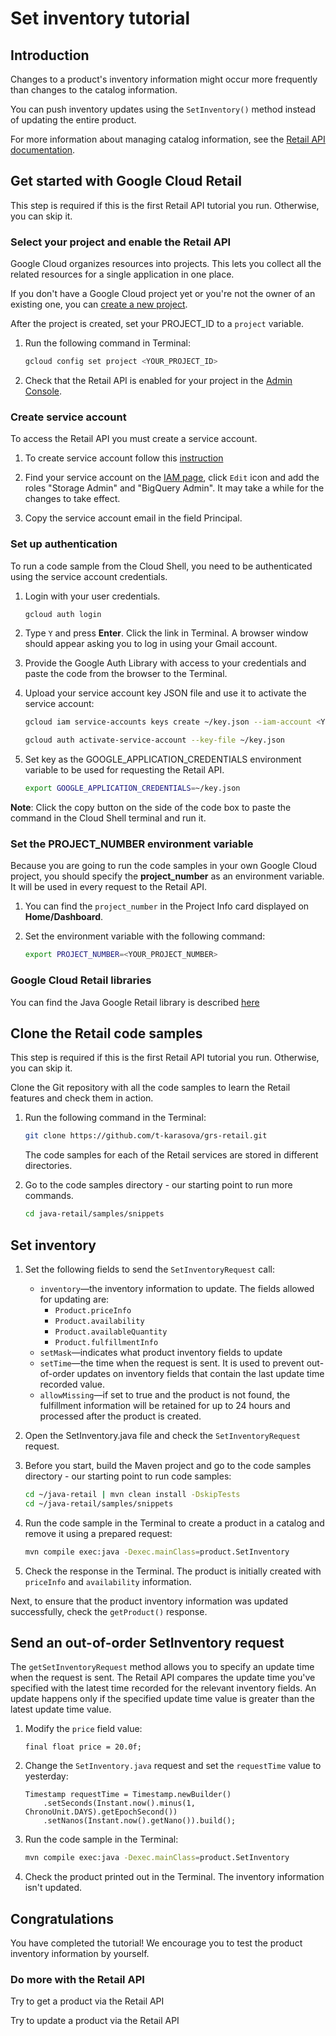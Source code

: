 <walkthrough-metadata>
  <meta name="title" content="Set inventory tutorial" />
  <meta name="description" content="You can push inventory updates using the `SetInventory()` method instead of updating the entire product." />
  <meta name="component_id" content="593554" />
</walkthrough-metadata>

# Set inventory tutorial

## Introduction

Changes to a product's inventory information might occur more frequently than changes to the catalog information.

You can push inventory updates using the `SetInventory()` method instead of updating the entire product.

For more information about managing catalog information, see the [Retail API documentation](https://cloud.google.com/retail/docs/inventory-updates#non-incremental-updates).

<walkthrough-tutorial-duration duration="5"></walkthrough-tutorial-duration>

## Get started with Google Cloud Retail

This step is required if this is the first Retail API tutorial you run.
Otherwise, you can skip it.

### Select your project and enable the Retail API

Google Cloud organizes resources into projects. This lets you
collect all the related resources for a single application in one place.

If you don't have a Google Cloud project yet or you're not the owner of an existing one, you can
[create a new project](https://console.cloud.google.com/projectcreate).

After the project is created, set your PROJECT_ID to a ```project``` variable.
1. Run the following command in Terminal:
    ```bash
    gcloud config set project <YOUR_PROJECT_ID>
    ```

1. Check that the Retail API is enabled for your project in the [Admin Console](https://console.cloud.google.com/ai/retail/).

### Create service account

To access the Retail API you must create a service account.

1. To create service account follow this [instruction](https://cloud.google.com/retail/docs/setting-up#service-account)

1. Find your service account on the [IAM page](https://console.cloud.google.com/iam-admin/iam),
   click `Edit` icon and add the roles "Storage Admin" and "BigQuery Admin". It may take a while for the changes to take effect.

1. Copy the service account email in the field Principal.

### Set up authentication

To run a code sample from the Cloud Shell, you need to be authenticated using the service account credentials.

1.  Login with your user credentials.

    ```bash
    gcloud auth login
    ```

1.  Type `Y` and press **Enter**. Click the link in Terminal. A browser window
    should appear asking you to log in using your Gmail account.

1.  Provide the Google Auth Library with access to your credentials and paste
    the code from the browser to the Terminal.

1.  Upload your service account key JSON file and use it to activate the service
    account:

    ```bash
    gcloud iam service-accounts keys create ~/key.json --iam-account <YOUR_SERVICE_ACCOUNT_EMAIL>
    ```

    ```bash
    gcloud auth activate-service-account --key-file ~/key.json
    ```

1.  Set key as the GOOGLE_APPLICATION_CREDENTIALS environment variable to be
    used for requesting the Retail API.

    ```bash
    export GOOGLE_APPLICATION_CREDENTIALS=~/key.json
    ```

**Note**: Click the copy button on the side of the code box to paste the command in the Cloud Shell terminal and run it.

### Set the PROJECT_NUMBER environment variable

Because you are going to run the code samples in your own Google Cloud project, you should specify the **project_number** as an environment variable. It will be used in every request to the Retail API.

1. You can find the ```project_number``` in the Project Info card displayed on **Home/Dashboard**.

1. Set the environment variable with the following command:
    ```bash
    export PROJECT_NUMBER=<YOUR_PROJECT_NUMBER>
    ```

### Google Cloud Retail libraries

You can find the Java Google Retail library is described [here](https://googleapis.dev/java/google-cloud-retail/latest/index.html)

## Clone the Retail code samples

This step is required if this is the first Retail API tutorial you run.
Otherwise, you can skip it.

Clone the Git repository with all the code samples to learn the Retail features and check them in action.

<!-- TODO(ianan): change the repository link -->
1. Run the following command in the Terminal:
    ```bash
    git clone https://github.com/t-karasova/grs-retail.git
    ```

   The code samples for each of the Retail services are stored in different directories.

1. Go to the code samples directory - our starting point to run more commands.
    ```bash
    cd java-retail/samples/snippets
    ```
   
## Set inventory

1. Set the following fields to send the `SetInventoryRequest` call:
    - `inventory`—the inventory information to update. The fields allowed for updating are:
        - `Product.priceInfo`
        - `Product.availability`
        - `Product.availableQuantity`
        - `Product.fulfillmentInfo`
    - `setMask`—indicates what product inventory fields to update
    - `setTime`—the time when the request is sent. It is used to prevent out-of-order updates on inventory fields that contain the last update time recorded value.
    - `allowMissing`—if set to true and the product is not found, the fulfillment information will be retained for up to 24 hours and processed after the product is created.

1. Open the <walkthrough-editor-select-regex filePath="cloudshell_open/java-retail/samples/snippets/src/main/java/product/SetInventory.java" regex="getSetInventoryRequest">SetInventory.java</walkthrough-editor-select-regex> file and check the `SetInventoryRequest` request.

2. Before you start, build the Maven project and go to the code samples directory - our starting point to run code samples:
   ```bash
   cd ~/java-retail | mvn clean install -DskipTests
   cd ~/java-retail/samples/snippets  
   ```

3. Run the code sample in the Terminal to create a product in a catalog and remove it using a prepared request:
    ```bash
    mvn compile exec:java -Dexec.mainClass=product.SetInventory
    ```

1. Check the response in the Terminal. The product is initially created with `priceInfo` and `availability` information.

Next, to ensure that the product inventory information was updated successfully, check the `getProduct()` response.

## Send an out-of-order SetInventory request

The `getSetInventoryRequest` method allows you to specify an update time when the request is sent.
The Retail API compares the update time you've specified with the latest time recorded for the relevant inventory fields. An update happens only if the specified update time value is greater than the latest update time value.

1. Modify the <walkthrough-editor-select-regex filePath="cloudshell_open/java-retail/samples/snippets/src/main/java/product/SetInventory.java" regex="float price">`price`</walkthrough-editor-select-regex> field value:
    ```
    final float price = 20.0f;
    ```

1. Change the <walkthrough-editor-select-regex filePath="cloudshell_open/java-retail/samples/snippets/src/main/java/product/SetInventory.java" regex="The request timestamp">`SetInventory.java`</walkthrough-editor-select-regex> request and set the `requestTime` value to yesterday:
    ```
    Timestamp requestTime = Timestamp.newBuilder()
        .setSeconds(Instant.now().minus(1, ChronoUnit.DAYS).getEpochSecond())
        .setNanos(Instant.now().getNano()).build();
    ```

1. Run the code sample in the Terminal:
    ```bash
    mvn compile exec:java -Dexec.mainClass=product.SetInventory
    ```

1. Check the product printed out in the Terminal. The inventory information isn't updated.

## Congratulations

<walkthrough-conclusion-trophy></walkthrough-conclusion-trophy>

You have completed the tutorial! We encourage you to test the product inventory information by yourself.

<walkthrough-inline-feedback></walkthrough-inline-feedback>

### Do more with the Retail API

<walkthrough-tutorial-card id="retail_api_v2_add_fulfillment_places_java" icon="LOGO_JAVA" title="Add fulfillment tutorial" keepPrevious=true>Try to get a product via the Retail API</walkthrough-tutorial-card>

<walkthrough-tutorial-card id="retail_api_v2_remove_fulfillment_places_java" icon="LOGO_JAVA" title="Remove fulfillment tutorial" keepPrevious=true>Try to update a product via the Retail API</walkthrough-tutorial-card>